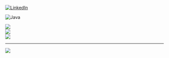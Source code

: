 

[![LinkedIn](https://img.shields.io/badge/LinkedIn-%230077B5.svg?logo=linkedin&logoColor=white)](https://linkedin.com/in/milenasimione) 


![Java](https://img.shields.io/badge/java-%23ED8B00.svg?style=for-the-badge&logo=openjdk&logoColor=white)

![](https://github-readme-stats.vercel.app/api?username=MilenaSimionee&theme=radical&hide_border=false&include_all_commits=false&count_private=false)<br/>
![](https://github-readme-streak-stats.herokuapp.com/?user=MilenaSimionee&theme=radical&hide_border=false)<br/>
![](https://github-readme-stats.vercel.app/api/top-langs/?username=MilenaSimionee&theme=radical&hide_border=false&include_all_commits=false&count_private=false&layout=compact)

---
[![](https://visitcount.itsvg.in/api?id=MilenaSimionee&icon=0&color=0)](https://visitcount.itsvg.in)

<!-- Proudly created with GPRM ( https://gprm.itsvg.in ) -->
